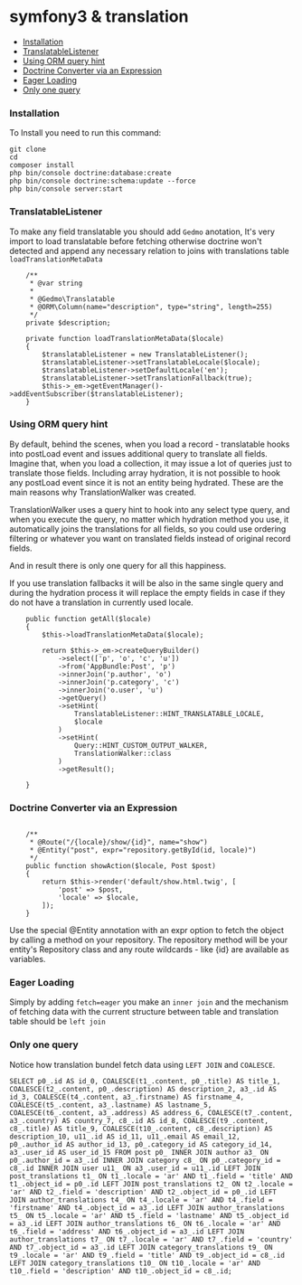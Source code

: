 # symfony3 & translation

- [Installation](#installation)
- [TranslatableListener](#translatableListener)
- [Using ORM query hint](#using-orm-query-hint)
- [Doctrine Converter via an Expression](#doctrine-converter-via-an-expression)
- [Eager Loading](#eager-loading)
- [Only one query](#only-one-query)

### Installation

To Install you need to run this command:

```
git clone
cd
composer install
php bin/console doctrine:database:create
php bin/console doctrine:schema:update --force
php bin/console server:start
```

### TranslatableListener

To make any field translatable you should add `Gedmo` anotation, It's very import to load translatable before fetching otherwise doctrine won't detected and append any necessary relation to joins with translations table `loadTranslationMetaData`

```
    /**
     * @var string
     *
     * @Gedmo\Translatable
     * @ORM\Column(name="description", type="string", length=255)
     */
    private $description;
```

```
    private function loadTranslationMetaData($locale)
    {
        $translatableListener = new TranslatableListener();
        $translatableListener->setTranslatableLocale($locale);
        $translatableListener->setDefaultLocale('en');
        $translatableListener->setTranslationFallback(true);
        $this->_em->getEventManager()->addEventSubscriber($translatableListener);
    }
```

### Using ORM query hint

By default, behind the scenes, when you load a record - translatable hooks into postLoad event and issues additional query to translate all fields. Imagine that, when you load a collection, it may issue a lot of queries just to translate those fields. Including array hydration, it is not possible to hook any postLoad event since it is not an entity being hydrated. These are the main reasons why TranslationWalker was created.

TranslationWalker uses a query hint to hook into any select type query, and when you execute the query, no matter which hydration method you use, it automatically joins the translations for all fields, so you could use ordering filtering or whatever you want on translated fields instead of original record fields.

And in result there is only one query for all this happiness.

If you use translation fallbacks it will be also in the same single query and during the hydration process it will replace the empty fields in case if they do not have a translation in currently used locale.

```
    public function getAll($locale)
    {
        $this->loadTranslationMetaData($locale);

        return $this->_em->createQueryBuilder()
            ->select(['p', 'o', 'c', 'u'])
            ->from('AppBundle:Post', 'p')
            ->innerJoin('p.author', 'o')
            ->innerJoin('p.category', 'c')
            ->innerJoin('o.user', 'u')
            ->getQuery()
            ->setHint(
                TranslatableListener::HINT_TRANSLATABLE_LOCALE,
                $locale
            )
            ->setHint(
                Query::HINT_CUSTOM_OUTPUT_WALKER,
                TranslationWalker::class
            )
            ->getResult();

    }
```

### Doctrine Converter via an Expression

```

    /**
     * @Route("/{locale}/show/{id}", name="show")
     * @Entity("post", expr="repository.getById(id, locale)")
     */
    public function showAction($locale, Post $post)
    {
        return $this->render('default/show.html.twig', [
            'post' => $post,
            'locale' => $locale,
        ]);
    }
```

Use the special @Entity annotation with an expr option to fetch the object by calling a method on your repository. The repository method will be your entity's Repository class and any route wildcards - like {id} are available as variables.

### Eager Loading

Simply by adding `fetch=eager` you make an `inner join` and the mechanism of fetching data with the current structure between table and translation table should be `left join`

### Only one query

Notice how translation bundel fetch data using `LEFT JOIN` and `COALESCE`.

```
SELECT p0_.id AS id_0, COALESCE(t1_.content, p0_.title) AS title_1, COALESCE(t2_.content, p0_.description) AS description_2, a3_.id AS id_3, COALESCE(t4_.content, a3_.firstname) AS firstname_4, COALESCE(t5_.content, a3_.lastname) AS lastname_5, COALESCE(t6_.content, a3_.address) AS address_6, COALESCE(t7_.content, a3_.country) AS country_7, c8_.id AS id_8, COALESCE(t9_.content, c8_.title) AS title_9, COALESCE(t10_.content, c8_.description) AS description_10, u11_.id AS id_11, u11_.email AS email_12, p0_.author_id AS author_id_13, p0_.category_id AS category_id_14, a3_.user_id AS user_id_15 FROM post p0_ INNER JOIN author a3_ ON p0_.author_id = a3_.id INNER JOIN category c8_ ON p0_.category_id = c8_.id INNER JOIN user u11_ ON a3_.user_id = u11_.id LEFT JOIN post_translations t1_ ON t1_.locale = 'ar' AND t1_.field = 'title' AND t1_.object_id = p0_.id LEFT JOIN post_translations t2_ ON t2_.locale = 'ar' AND t2_.field = 'description' AND t2_.object_id = p0_.id LEFT JOIN author_translations t4_ ON t4_.locale = 'ar' AND t4_.field = 'firstname' AND t4_.object_id = a3_.id LEFT JOIN author_translations t5_ ON t5_.locale = 'ar' AND t5_.field = 'lastname' AND t5_.object_id = a3_.id LEFT JOIN author_translations t6_ ON t6_.locale = 'ar' AND t6_.field = 'address' AND t6_.object_id = a3_.id LEFT JOIN author_translations t7_ ON t7_.locale = 'ar' AND t7_.field = 'country' AND t7_.object_id = a3_.id LEFT JOIN category_translations t9_ ON t9_.locale = 'ar' AND t9_.field = 'title' AND t9_.object_id = c8_.id LEFT JOIN category_translations t10_ ON t10_.locale = 'ar' AND t10_.field = 'description' AND t10_.object_id = c8_.id;
```
